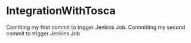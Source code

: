 # IntegrationWithTosca

Comitting my first commit to trigger Jenkins Job.
Committing my second commit to trigger Jenkins Job
